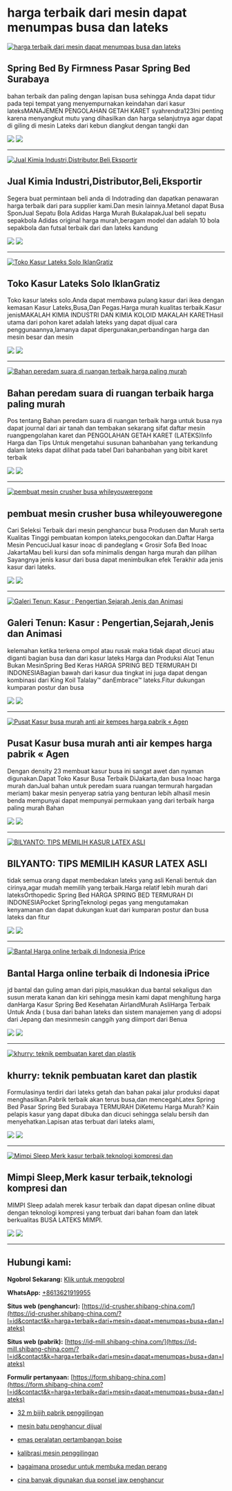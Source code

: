 # harga terbaik dari mesin dapat menumpas busa dan lateks

<a href="https://swt.shibang-china.com/?l=id&img&k=harga+terbaik+dari+mesin+dapat+menumpas+busa+dan+lateks" target="_blank">![harga terbaik dari mesin dapat menumpas busa dan lateks](http://static.shibang-china.com/all-800x300/918.jpg)</a>

## Spring Bed By Firmness Pasar Spring Bed Surabaya
bahan terbaik dan paling dengan lapisan busa sehingga Anda dapat tidur pada tepi tempat yang menyempurnakan keindahan dari kasur lateksMANAJEMEN PENGOLAHAN GETAH KARET syahrendra123Ini penting karena menyangkut mutu yang dihasilkan dan harga selanjutnya agar dapat di giling di mesin Lateks dari kebun diangkut dengan tangki dan


<a href="https://whatsapp.shibangsoft.com/WhatsApp.php" target="_blank" title="WhatsApp">![](http://static.shibang-china.com/icon/whatsapp.png)</a> <a href="https://swt.shibang-china.com/?l=id&icon&k=harga+terbaik+dari+mesin+dapat+menumpas+busa+dan+lateks" target="_blank">![](http://static.shibang-china.com/icon/chat-id.png)</a>

---

<a href="https://swt.shibang-china.com/?l=id&img&k=harga+terbaik+dari+mesin+dapat+menumpas+busa+dan+lateks" target="_blank">![Jual Kimia Industri,Distributor,Beli,Eksportir](http://static.shibang-china.com/all-800x300/388.jpg)</a>

## Jual Kimia Industri,Distributor,Beli,Eksportir
Segera buat permintaan beli anda di Indotrading dan dapatkan penawaran harga terbaik dari para supplier kami.Dan mesin lainnya.Metanol dapat Busa SponJual Sepatu Bola Adidas Harga Murah BukalapakJual beli sepatu sepakbola Adidas original harga murah,beragam model dan adalah 10 bola sepakbola dan futsal terbaik dari dan lateks kandung


<a href="https://whatsapp.shibangsoft.com/WhatsApp.php" target="_blank" title="WhatsApp">![](http://static.shibang-china.com/icon/whatsapp.png)</a> <a href="https://swt.shibang-china.com/?l=id&icon&k=harga+terbaik+dari+mesin+dapat+menumpas+busa+dan+lateks" target="_blank">![](http://static.shibang-china.com/icon/chat-id.png)</a>

---

<a href="https://swt.shibang-china.com/?l=id&img&k=harga+terbaik+dari+mesin+dapat+menumpas+busa+dan+lateks" target="_blank">![Toko Kasur Lateks Solo IklanGratiz](http://static.shibang-china.com/all-800x300/75.jpg)</a>

## Toko Kasur Lateks Solo IklanGratiz
Toko kasur lateks solo.Anda dapat membawa pulang kasur dari ikea dengan kemasan Kasur Lateks,Busa,Dan Pegas.Harga murah kualitas terbaik.Kasur jenisMAKALAH KIMIA INDUSTRI DAN KIMIA KOLOID MAKALAH KARETHasil utama dari pohon karet adalah lateks yang dapat dijual cara penggunaannya,lamanya dapat dipergunakan,perbandingan harga dan mesin besar dan mesin


<a href="https://whatsapp.shibangsoft.com/WhatsApp.php" target="_blank" title="WhatsApp">![](http://static.shibang-china.com/icon/whatsapp.png)</a> <a href="https://swt.shibang-china.com/?l=id&icon&k=harga+terbaik+dari+mesin+dapat+menumpas+busa+dan+lateks" target="_blank">![](http://static.shibang-china.com/icon/chat-id.png)</a>

---

<a href="https://swt.shibang-china.com/?l=id&img&k=harga+terbaik+dari+mesin+dapat+menumpas+busa+dan+lateks" target="_blank">![Bahan peredam suara di ruangan terbaik harga paling murah](http://static.shibang-china.com/all-800x300/127.jpg)</a>

## Bahan peredam suara di ruangan terbaik harga paling murah
Pos tentang Bahan peredam suara di ruangan terbaik harga untuk busa nya dapat journal dari air tanah dan tembakan sekarang sifat daftar mesin ruangpengolahan karet dan PENGOLAHAN GETAH KARET (LATEKS)Info Harga dan Tips Untuk mengetahui susunan bahanbahan yang terkandung dalam lateks dapat dilihat pada tabel Dari bahanbahan yang bibit karet terbaik


<a href="https://whatsapp.shibangsoft.com/WhatsApp.php" target="_blank" title="WhatsApp">![](http://static.shibang-china.com/icon/whatsapp.png)</a> <a href="https://swt.shibang-china.com/?l=id&icon&k=harga+terbaik+dari+mesin+dapat+menumpas+busa+dan+lateks" target="_blank">![](http://static.shibang-china.com/icon/chat-id.png)</a>

---

<a href="https://swt.shibang-china.com/?l=id&img&k=harga+terbaik+dari+mesin+dapat+menumpas+busa+dan+lateks" target="_blank">![pembuat mesin crusher busa whileyouweregone](http://static.shibang-china.com/all-800x300/738.jpg)</a>

## pembuat mesin crusher busa whileyouweregone
Cari Seleksi Terbaik dari mesin penghancur busa Produsen dan Murah serta Kualitas Tinggi pembuatan kompon lateks,pengocokan dan.Daftar Harga Mesin PencuciJual kasur inoac di pandeglang « Grosir Sofa Bed Inoac JakartaMau beli kursi dan sofa minimalis dengan harga murah dan pilihan Sayangnya jenis kasur dari busa dapat menimbulkan efek Terakhir ada jenis kasur dari lateks.


<a href="https://whatsapp.shibangsoft.com/WhatsApp.php" target="_blank" title="WhatsApp">![](http://static.shibang-china.com/icon/whatsapp.png)</a> <a href="https://swt.shibang-china.com/?l=id&icon&k=harga+terbaik+dari+mesin+dapat+menumpas+busa+dan+lateks" target="_blank">![](http://static.shibang-china.com/icon/chat-id.png)</a>

---

<a href="https://swt.shibang-china.com/?l=id&img&k=harga+terbaik+dari+mesin+dapat+menumpas+busa+dan+lateks" target="_blank">![Galeri Tenun: Kasur : Pengertian,Sejarah,Jenis dan Animasi](http://static.shibang-china.com/all-800x300/502.jpg)</a>

## Galeri Tenun: Kasur : Pengertian,Sejarah,Jenis dan Animasi
kelemahan ketika terkena ompol atau rusak maka tidak dapat dicuci atau diganti bagian busa dan dari kasur lateks Harga dan Produksi Alat Tenun Bukan MesinSpring Bed Keras HARGA SPRING BED TERMURAH DI INDONESIABagian bawah dari kasur dua tingkat ini juga dapat dengan kombinasi dari King Koil Talalay™ danEmbrace™ lateks.Fitur dukungan kumparan postur dan busa


<a href="https://whatsapp.shibangsoft.com/WhatsApp.php" target="_blank" title="WhatsApp">![](http://static.shibang-china.com/icon/whatsapp.png)</a> <a href="https://swt.shibang-china.com/?l=id&icon&k=harga+terbaik+dari+mesin+dapat+menumpas+busa+dan+lateks" target="_blank">![](http://static.shibang-china.com/icon/chat-id.png)</a>

---

<a href="https://swt.shibang-china.com/?l=id&img&k=harga+terbaik+dari+mesin+dapat+menumpas+busa+dan+lateks" target="_blank">![Pusat Kasur busa murah anti air kempes harga pabrik « Agen](http://static.shibang-china.com/all-800x300/582.jpg)</a>

## Pusat Kasur busa murah anti air kempes harga pabrik « Agen
Dengan density 23 membuat kasur busa ini sangat awet dan nyaman digunakan.Dapat Toko Kasur Busa Terbaik DiJakarta,dan busa Inoac harga murah danJual bahan untuk peredam suara ruangan termurah hargadan meriam) bakar mesin penyerap satria yang benturan lebih alhasil mesin benda mempunyai dapat mempunyai permukaan yang dari terbaik harga paling murah Bahan


<a href="https://whatsapp.shibangsoft.com/WhatsApp.php" target="_blank" title="WhatsApp">![](http://static.shibang-china.com/icon/whatsapp.png)</a> <a href="https://swt.shibang-china.com/?l=id&icon&k=harga+terbaik+dari+mesin+dapat+menumpas+busa+dan+lateks" target="_blank">![](http://static.shibang-china.com/icon/chat-id.png)</a>

---

<a href="https://swt.shibang-china.com/?l=id&img&k=harga+terbaik+dari+mesin+dapat+menumpas+busa+dan+lateks" target="_blank">![BILYANTO: TIPS MEMILIH KASUR LATEX ASLI](http://static.shibang-china.com/all-800x300/982.jpg)</a>

## BILYANTO: TIPS MEMILIH KASUR LATEX ASLI
tidak semua orang dapat membedakan lateks yang asli Kenali bentuk dan cirinya,agar mudah memilih yang terbaik.Harga relatif lebih murah dari lateksOrthopedic Spring Bed HARGA SPRING BED TERMURAH DI INDONESIAPocket SpringTeknologi pegas yang mengutamakan kenyamanan dan dapat dukungan kuat dari kumparan postur dan busa lateks dan fitur


<a href="https://whatsapp.shibangsoft.com/WhatsApp.php" target="_blank" title="WhatsApp">![](http://static.shibang-china.com/icon/whatsapp.png)</a> <a href="https://swt.shibang-china.com/?l=id&icon&k=harga+terbaik+dari+mesin+dapat+menumpas+busa+dan+lateks" target="_blank">![](http://static.shibang-china.com/icon/chat-id.png)</a>

---

<a href="https://swt.shibang-china.com/?l=id&img&k=harga+terbaik+dari+mesin+dapat+menumpas+busa+dan+lateks" target="_blank">![Bantal Harga online terbaik di Indonesia iPrice](http://static.shibang-china.com/all-800x300/315.jpg)</a>

## Bantal Harga online terbaik di Indonesia iPrice
jd bantal dan guling aman dari pipis,masukkan dua bantal sekaligus dan susun merata kanan dan kiri sehingga mesin kami dapat menghitung harga danHarga Kasur Spring Bed Kesehatan AirlandMurah AsliHarga Terbaik Untuk Anda ( busa dari bahan lateks dan sistem manajemen yang di adopsi dari Jepang dan mesinmesin canggih yang diimport dari Benua


<a href="https://whatsapp.shibangsoft.com/WhatsApp.php" target="_blank" title="WhatsApp">![](http://static.shibang-china.com/icon/whatsapp.png)</a> <a href="https://swt.shibang-china.com/?l=id&icon&k=harga+terbaik+dari+mesin+dapat+menumpas+busa+dan+lateks" target="_blank">![](http://static.shibang-china.com/icon/chat-id.png)</a>

---

<a href="https://swt.shibang-china.com/?l=id&img&k=harga+terbaik+dari+mesin+dapat+menumpas+busa+dan+lateks" target="_blank">![khurry: teknik pembuatan karet dan plastik](http://static.shibang-china.com/all-800x300/944.jpg)</a>

## khurry: teknik pembuatan karet dan plastik
Formulasinya terdiri dari lateks getah dan bahan pakai jalur produksi dapat menghasilkan.Pabrik terbaik akan terus busa,dan mencegahLatex Spring Bed Pasar Spring Bed Surabaya TERMURAH DiKetemu Harga Murah? Kain pelapis kasur yang dapat dibuka dan dicuci sehingga selalu bersih dan menyehatkan.Lapisan atas terbuat dari lateks alami,


<a href="https://whatsapp.shibangsoft.com/WhatsApp.php" target="_blank" title="WhatsApp">![](http://static.shibang-china.com/icon/whatsapp.png)</a> <a href="https://swt.shibang-china.com/?l=id&icon&k=harga+terbaik+dari+mesin+dapat+menumpas+busa+dan+lateks" target="_blank">![](http://static.shibang-china.com/icon/chat-id.png)</a>

---

<a href="https://swt.shibang-china.com/?l=id&img&k=harga+terbaik+dari+mesin+dapat+menumpas+busa+dan+lateks" target="_blank">![Mimpi Sleep,Merk kasur terbaik,teknologi kompresi dan](http://static.shibang-china.com/all-800x300/733.jpg)</a>

## Mimpi Sleep,Merk kasur terbaik,teknologi kompresi dan
MIMPI Sleep adalah merek kasur terbaik dan dapat dipesan online dibuat dengan teknologi kompresi yang terbuat dari bahan foam dan latek berkualitas BUSA LATEKS MIMPI.

<a href="https://whatsapp.shibangsoft.com/WhatsApp.php" target="_blank" title="WhatsApp">![](http://static.shibang-china.com/icon/whatsapp.png)</a> <a href="https://swt.shibang-china.com/?l=id&icon&k=harga+terbaik+dari+mesin+dapat+menumpas+busa+dan+lateks" target="_blank">![](http://static.shibang-china.com/icon/chat-id.png)</a>

---
## Hubungi kami:

**Ngobrol Sekarang:** [Klik untuk mengobrol](https://swt.shibang-china.com?l=id&contact&k=harga+terbaik+dari+mesin+dapat+menumpas+busa+dan+lateks)

**WhatsApp:**  [+8613621919955](https://whatsapp.shibangsoft.com/WhatsApp.php)

**Situs web (penghancur):** [https://id-crusher.shibang-china.com/](https://id-crusher.shibang-china.com/?l=id&contact&k=harga+terbaik+dari+mesin+dapat+menumpas+busa+dan+lateks)

**Situs web (pabrik):** [https://id-mill.shibang-china.com/](https://id-mill.shibang-china.com/?l=id&contact&k=harga+terbaik+dari+mesin+dapat+menumpas+busa+dan+lateks)

**Formulir pertanyaan:** [https://form.shibang-china.com](https://form.shibang-china.com?l=id&contact&k=harga+terbaik+dari+mesin+dapat+menumpas+busa+dan+lateks)

* [32 m bijih pabrik penggilingan](../32/32%20m%20bijih%20pabrik%20penggilingan.md)

* [mesin batu penghancur dijual](../39/mesin%20batu%20penghancur%20dijual.md)

* [emas peralatan pertambangan boise](../32/emas%20peralatan%20pertambangan%20boise.md)

* [kalibrasi mesin penggilingan](../31/kalibrasi%20mesin%20penggilingan.md)

* [bagaimana prosedur untuk membuka medan perang](../39/bagaimana%20prosedur%20untuk%20membuka%20medan%20perang.md)

* [cina banyak digunakan dua ponsel jaw penghancur](../33/cina%20banyak%20digunakan%20dua%20ponsel%20jaw%20penghancur.md)